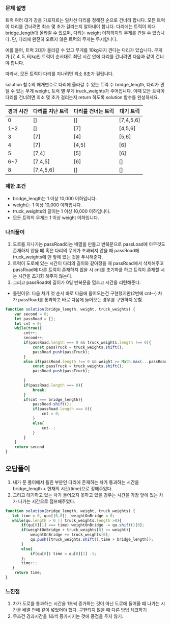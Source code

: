 ### **문제 설명**

트럭 여러 대가 강을 가로지르는 일차선 다리를 정해진 순으로 건너려 합니다. 모든 트럭이 다리를 건너려면 최소 몇 초가 걸리는지 알아내야 합니다. 다리에는 트럭이 최대 bridge_length대 올라갈 수 있으며, 다리는 weight 이하까지의 무게를 견딜 수 있습니다. 단, 다리에 완전히 오르지 않은 트럭의 무게는 무시합니다.

예를 들어, 트럭 2대가 올라갈 수 있고 무게를 10kg까지 견디는 다리가 있습니다. 무게가 [7, 4, 5, 6]kg인 트럭이 순서대로 최단 시간 안에 다리를 건너려면 다음과 같이 건너야 합니다.

따라서, 모든 트럭이 다리를 지나려면 최소 8초가 걸립니다.

solution 함수의 매개변수로 다리에 올라갈 수 있는 트럭 수 bridge_length, 다리가 견딜 수 있는 무게 weight, 트럭 별 무게 truck_weights가 주어집니다. 이때 모든 트럭이 다리를 건너려면 최소 몇 초가 걸리는지 return 하도록 solution 함수를 완성하세요.

| 경과 시간 | 다리를 지난 트럭 | 다리를 건너는 트럭 | 대기 트럭 |
|-----------|------------------|--------------------|-----------|
| 0         | []               | []                 | [7,4,5,6] |
| 1~2       | []               | [7]                | [4,5,6]   |
| 3         | [7]              | [4]                | [5,6]     |
| 4         | [7]              | [4,5]              | [6]       |
| 5         | [7,4]            | [5]                | [6]       |
| 6~7       | [7,4,5]          | [6]                | []        |
| 8         | [7,4,5,6]        | []                 | []        |

### 제한 조건

- bridge_length는 1 이상 10,000 이하입니다.
- weight는 1 이상 10,000 이하입니다.
- truck_weights의 길이는 1 이상 10,000 이하입니다.
- 모든 트럭의 무게는 1 이상 weight 이하입니다.

### 나의풀이 
1. 도로를 지나가는 passRoad라는 배열을 만들고 반복문으로 passLoad에 아무것도 존재하지 않을 떄 혹은 다리의 무게가 초과되지 않을 때 passRoad에truck_weights에 맨 앞에 있는 것을 푸시해준다.
2. 트럭이 도로에 있는 시간이 다리의 길이와 같아졌을 때 passRoad에서 삭제해주고 passRoad에 다른 트럭이 존재하지 않을 시 cnt를 초기화를 하고 트럭이 존재할 시는 시간을 초기화 해주지 않는다.
3. 그리고 passRoad에 길이가 0일 반복문을 멈추고 시간을 리턴해준다.
- 틀린이유: 다음 차가 첫 순서 바로 다음에 들어오는건 구현했지만(2번에 cnt--) 차가 passRoad를 통과하고 바로 다음에 들어오는 경우를 구현하지 못함
```jsx
function solution(bridge_length, weight, truck_weights) {
    var second = 0;
    let passRoad = [];
    let cnt = 0;
    while(true){
        cnt++;
        second++;
        if(passRoad.length === 0 && truck_weights.length !== 0){
            const passTruck = truck_weights.shift();
            passRoad.push(passTruck);            
        }
        else if(passRoad.length !== 0 && weight >= Math.max(...passRoad) + truck_weights[0]){
            const passTruck = truck_weights.shift();
            passRoad.push(passTruck);
            
        }
        if(passRoad.length === 0){
            break;
        }
        if(cnt === bridge_length){
            passRoad.shift();
            if(passRoad.length === 0){
                cnt = 0;
            }
            else{
                cnt--;
            }
        }
    }
    return second
}
```

## 오답풀이
1. 내가 푼 풀이에서 틀린 부분인 다리에 존재하는 차가 통과하는 시간을 bridge_length + 현재의 시간(time)으로 정해주었다.
2. 그리고 대기하고 있는 차가 들어오지 못하고 있을 경우는 시간을 가장 앞에 있는 차가 나가는 시간으로 점프해주었다.
```jsx
function solution(bridge_length, weight, truck_weights) {
   let time = 0, qu=[[0,0]], weightOnBridge = 0;
   while(qu.length > 0 || truck_weights.length >0){
       if(qu[0][1] === time) weightOnBridge -= qu.shift()[0];
       if(weightOnBridge + truck_weights[0] <= weight){
           weightOnBridge += truck_weights[0];
           qu.push([truck_weights.shift(),time + bridge_length]);
       }
       else{
           if(qu[0]) time = qu[0][1] -1;
       };
       time++;
   }
    return time;
}
```

### 느낀점 
1. 차가 도로를 통과하는 시간을 1초씩 증가하는 것이 아닌 도로에 들어올 떄 나가는 시간을 배열 안에 같이 넣었어야 했다. 구현되지 않을 때 다른 방법 체크하기
2. 무조건 경과시간을 1초씩 증가시키는 것에 중점을 두지 않기.
